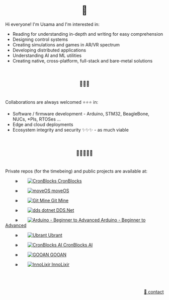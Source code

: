 <h1 align="center">👋</h1>

Hi everyone! I'm Usama and I'm interested in:

  - Reading for understanding in-depth and writing for easy comprehension
  - Designing control systems
  - Creating simulations and games in AR/VR spectrum
  - Developing distributed applications
  - Understanding AI and ML utilities
  - Creating native, cross-platform, full-stack and bare-metal solutions


&nbsp;

<h3 align="center">💞️💞️💞️</h3>

# 

Collaborations are always welcomed :star::star::star: in:
  - Software / firmware development - Arduino, STM32, BeagleBone, NUCs, \*PIs, RTOSes ...
  - Edge and cloud deployments
  - Ecosystem integrity and security ✨✨✨ - as much viable


&nbsp;

<h3 align="center">🌱🌱🌱🌱🌱</h3>

# 

Private repos (for the timebeing) and public projects are available at:

<p align="left">
  <!-- CronBlocks -->
  &nbsp;&nbsp;&nbsp;&nbsp; &nbsp;&nbsp; ⁍&nbsp;&nbsp; &nbsp;&nbsp;&nbsp;&nbsp;
  <a href="https://github.com/cronblocks">
    <img src="https://avatars.githubusercontent.com/u/86520771?s=48&v=4" alt="CronBlocks" />
  CronBlocks</a>
  
  
  <!-- moveOS -->
  &nbsp;&nbsp;&nbsp;&nbsp; &nbsp;&nbsp; ⁍&nbsp;&nbsp; &nbsp;&nbsp;&nbsp;&nbsp;
  <a href="https://github.com/move-os">
    <img src="https://avatars.githubusercontent.com/u/116582302?s=48&v=4" alt="moveOS" />
  moveOS</a>
  
  
  <!-- Git Mine -->
  &nbsp;&nbsp;&nbsp;&nbsp; &nbsp;&nbsp; ⁍&nbsp;&nbsp; &nbsp;&nbsp;&nbsp;&nbsp;
  <a href="https://github.com/git-mine">
    <img src="https://avatars.githubusercontent.com/u/125908595?s=48&v=4" alt="Git Mine" />
  Git Mine</a>
  
  
  <!-- DDS.Net -->
  &nbsp;&nbsp;&nbsp;&nbsp; &nbsp;&nbsp; ⁍&nbsp;&nbsp; &nbsp;&nbsp;&nbsp;&nbsp;
  <a href="https://github.com/dds-dotnet">
    <img src="https://avatars.githubusercontent.com/u/125957062?s=48&v=4" alt="dds dotnet" />
  DDS.Net</a>
  
  
  <!-- Arduino - Beginner to Advanced -->
  &nbsp;&nbsp;&nbsp;&nbsp; &nbsp;&nbsp; ⁍&nbsp;&nbsp; &nbsp;&nbsp;&nbsp;&nbsp;
  <a href="https://github.com/arduino-ba">
    <img src="https://avatars.githubusercontent.com/u/121078777?s=48&v=4" alt="Arduino - Beginner to Advanced" />
  Arduino - Beginner to Advanced</a>
  
  
  <!-- Ubrant -->
  &nbsp;&nbsp;&nbsp;&nbsp; &nbsp;&nbsp; ⁍&nbsp;&nbsp; &nbsp;&nbsp;&nbsp;&nbsp;
  <a href="https://github.com/ubrant">
    <img src="https://avatars.githubusercontent.com/u/87671848?s=48&v=4" alt="Ubrant" />
  Ubrant</a>
  
  
  <!-- CronBlocks AI -->
  &nbsp;&nbsp;&nbsp;&nbsp; &nbsp;&nbsp; ⁍&nbsp;&nbsp; &nbsp;&nbsp;&nbsp;&nbsp;
  <a href="https://github.com/cronblocks-ai">
    <img src="https://avatars.githubusercontent.com/u/103107980?s=48&v=4" alt="CronBlocks AI" />
  CronBlocks AI</a>
  
  
  <!-- GOOAN -->
  &nbsp;&nbsp;&nbsp;&nbsp; &nbsp;&nbsp; ⁍&nbsp;&nbsp; &nbsp;&nbsp;&nbsp;&nbsp;
  <a href="https://github.com/gooan">
    <img src="https://avatars.githubusercontent.com/u/87671960?s=48&v=4" alt="GOOAN" />
  GOOAN</a>
  
  
  <!-- InnoLixir -->
  &nbsp;&nbsp;&nbsp;&nbsp; &nbsp;&nbsp; ⁍&nbsp;&nbsp; &nbsp;&nbsp;&nbsp;&nbsp;
  <a href="https://github.com/innolixir">
    <img src="https://avatars.githubusercontent.com/u/85053112?s=48&v=4" alt="InnoLixir" />
  InnoLixir</a>
</p>


&nbsp;

# 
<p align="right"><a href="https://www.linkedin.com/in/usa-m">&#128231; contact</a></p>
